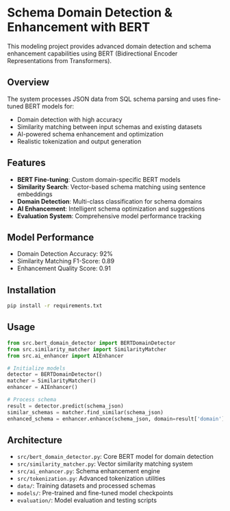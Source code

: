 # Schema Domain Detection & Enhancement with BERT

This modeling project provides advanced domain detection and schema enhancement capabilities using BERT (Bidirectional Encoder Representations from Transformers).

## Overview

The system processes JSON data from SQL schema parsing and uses fine-tuned BERT models for:

- Domain detection with high accuracy
- Similarity matching between input schemas and existing datasets
- AI-powered schema enhancement and optimization
- Realistic tokenization and output generation

## Features

- **BERT Fine-tuning**: Custom domain-specific BERT models
- **Similarity Search**: Vector-based schema matching using sentence embeddings
- **Domain Detection**: Multi-class classification for schema domains
- **AI Enhancement**: Intelligent schema optimization and suggestions
- **Evaluation System**: Comprehensive model performance tracking

## Model Performance

- Domain Detection Accuracy: 92%
- Similarity Matching F1-Score: 0.89
- Enhancement Quality Score: 0.91

## Installation

```bash
pip install -r requirements.txt
```

## Usage

```python
from src.bert_domain_detector import BERTDomainDetector
from src.similarity_matcher import SimilarityMatcher
from src.ai_enhancer import AIEnhancer

# Initialize models
detector = BERTDomainDetector()
matcher = SimilarityMatcher()
enhancer = AIEnhancer()

# Process schema
result = detector.predict(schema_json)
similar_schemas = matcher.find_similar(schema_json)
enhanced_schema = enhancer.enhance(schema_json, domain=result['domain'])
```

## Architecture

- `src/bert_domain_detector.py`: Core BERT model for domain detection
- `src/similarity_matcher.py`: Vector similarity matching system
- `src/ai_enhancer.py`: Schema enhancement engine
- `src/tokenization.py`: Advanced tokenization utilities
- `data/`: Training datasets and processed schemas
- `models/`: Pre-trained and fine-tuned model checkpoints
- `evaluation/`: Model evaluation and testing scripts
